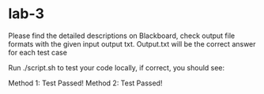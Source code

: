 # lab-3

Please find the detailed descriptions on Blackboard, check output file formats with the given input output txt.
Output.txt will be the correct answer for each test case

Run ./script.sh to test your code locally, if correct, you should see:

Method 1: Test Passed!
Method 2: Test Passed!
